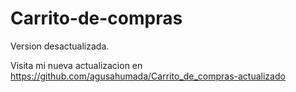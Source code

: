 # Carrito-de-compras

Version desactualizada.

Visita mi nueva actualizacion en https://github.com/agusahumada/Carrito_de_compras-actualizado
